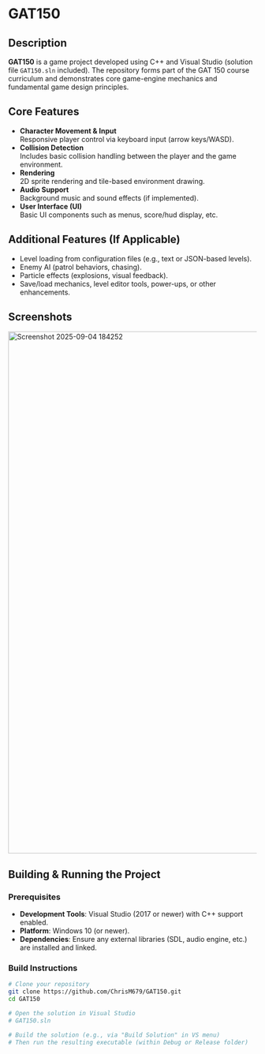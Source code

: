 # GAT150

## Description
**GAT150** is a game project developed using C++ and Visual Studio (solution file `GAT150.sln` included). The repository forms part of the GAT 150 course curriculum and demonstrates core game-engine mechanics and fundamental game design principles.

## Core Features
- **Character Movement & Input**  
  Responsive player control via keyboard input (arrow keys/WASD).  
- **Collision Detection**  
  Includes basic collision handling between the player and the game environment.  
- **Rendering**  
  2D sprite rendering and tile-based environment drawing.  
- **Audio Support**  
  Background music and sound effects (if implemented).  
- **User Interface (UI)**  
  Basic UI components such as menus, score/hud display, etc.

## Additional Features (If Applicable)
- Level loading from configuration files (e.g., text or JSON-based levels).  
- Enemy AI (patrol behaviors, chasing).  
- Particle effects (explosions, visual feedback).  
- Save/load mechanics, level editor tools, power-ups, or other enhancements.

## Screenshots
<img width="1283" height="1058" alt="Screenshot 2025-09-04 184252" src="https://github.com/user-attachments/assets/46115976-6c66-4834-995e-bb89c03cb4dd" />


## Building & Running the Project

### Prerequisites
- **Development Tools**: Visual Studio (2017 or newer) with C++ support enabled.  
- **Platform**: Windows 10 (or newer).  
- **Dependencies**: Ensure any external libraries (SDL, audio engine, etc.) are installed and linked.

### Build Instructions
```bash
# Clone your repository
git clone https://github.com/ChrisM679/GAT150.git
cd GAT150

# Open the solution in Visual Studio
# GAT150.sln

# Build the solution (e.g., via "Build Solution" in VS menu)
# Then run the resulting executable (within Debug or Release folder)

